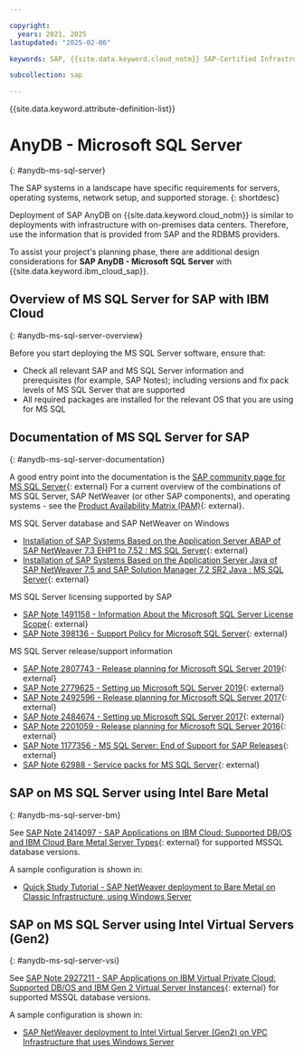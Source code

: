 ```yaml
---

copyright:
  years: 2021, 2025
lastupdated: "2025-02-06"

keywords: SAP, {{site.data.keyword.cloud_notm}} SAP-Certified Infrastructure, {{site.data.keyword.ibm_cloud_sap}}, SAP Workloads

subcollection: sap

---
```


{{site.data.keyword.attribute-definition-list}}

# AnyDB - Microsoft SQL Server
{: #anydb-ms-sql-server}

The SAP systems in a landscape have specific requirements for servers, operating systems, network setup, and supported storage.
{: shortdesc}

Deployment of SAP AnyDB on {{site.data.keyword.cloud_notm}} is similar to deployments with infrastructure with on-premises data centers. Therefore, use the information that is provided from SAP and the RDBMS providers.

To assist your project's planning phase, there are additional design considerations for **SAP AnyDB - Microsoft SQL Server** with {{site.data.keyword.ibm_cloud_sap}}.

## Overview of MS SQL Server for SAP with IBM Cloud
{: #anydb-ms-sql-server-overview}

Before you start deploying the MS SQL Server software, ensure that:
 * Check all relevant SAP and MS SQL Server information and prerequisites (for example, SAP Notes); including versions and fix pack levels of MS SQL Server that are supported
 * All required packages are installed for the relevant OS that you are using for MS SQL

## Documentation of MS SQL Server for SAP
{: #anydb-ms-sql-server-documentation}

A good entry point into the documentation is the [SAP community page for MS SQL Server](https://pages.community.sap.com/topics/sql-server){: external}
For a current overview of the combinations of MS SQL Server, SAP NetWeaver (or other SAP components), and operating systems - see the [Product Availability Matrix (PAM)](https://userapps.support.sap.com/sap/support/pam){: external}.

MS SQL Server database and SAP NetWeaver on Windows
 * [Installation of SAP Systems Based on the Application Server ABAP of SAP NetWeaver 7.3 EHP1 to 7.52 : MS SQL Server](https://help.sap.com/docs/SLTOOLSET/c22d9ecc82ca4ab591a91942fe5c0020/9420dabb130e4ae1996b3f39e202cc6e.html?version=CURRENT_VERSION){: external}
 * [Installation of SAP Systems Based on the Application Server Java of SAP NetWeaver 7.5 and SAP Solution Manager 7.2 SR2 Java : MS SQL Server](https://help.sap.com/docs/SLTOOLSET/34ba60e8526d4110921c9c0fd05b4b6d/9420dabb130e4ae1996b3f39e202cc6e.html?version=CURRENT_VERSION){: external}

MS SQL Server licensing supported by SAP
 * [SAP Note 1491158 - Information About the Microsoft SQL Server License Scope](https://me.sap.com/notes/1491158){: external}
 * [SAP Note 398136 - Support Policy for Microsoft SQL Server](https://me.sap.com/notes/398136){: external}

MS SQL Server release/support information
 * [SAP Note 2807743 - Release planning for Microsoft SQL Server 2019](https://me.sap.com/notes/2807743){: external}
 * [SAP Note 2779625 - Setting up Microsoft SQL Server 2019](https://me.sap.com/notes/2779625){: external}
 * [SAP Note 2492596 - Release planning for Microsoft SQL Server 2017](https://me.sap.com/notes/2492596){: external}
 * [SAP Note 2484674 - Setting up Microsoft SQL Server 2017](https://me.sap.com/notes/2484674){: external}
 * [SAP Note 2201059 - Release planning for Microsoft SQL Server 2016](https://me.sap.com/notes/2201059){: external}
 * [SAP Note 1177356 - MS SQL Server: End of Support for SAP Releases](https://me.sap.com/notes/1177356){: external}
 * [SAP Note 62988 - Service packs for MS SQL Server](https://me.sap.com/notes/62988){: external}

## SAP on MS SQL Server using Intel Bare Metal
{: #anydb-ms-sql-server-bm}

See [SAP Note 2414097 - SAP Applications on IBM Cloud: Supported DB/OS and IBM Cloud Bare Metal Server Types](https://me.sap.com/notes/2414097){: external} for supported MSSQL database versions.

A sample configuration is shown in:
 * [Quick Study Tutorial - SAP NetWeaver deployment to Bare Metal on Classic Infrastructure, using Windows Server](/docs/sap?topic=sap-quickstudy-bm-netweaver-wins)

##  SAP on MS SQL Server using Intel Virtual Servers (Gen2)
{: #anydb-ms-sql-server-vsi}

See [SAP Note 2927211 - SAP Applications on IBM Virtual Private Cloud: Supported DB/OS and IBM Gen 2 Virtual Server Instances](https://me.sap.com/notes/2927211){: external} for supported MSSQL database versions.

A sample configuration is shown in:
 * [SAP NetWeaver deployment to Intel Virtual Server (Gen2) on VPC Infrastructure that uses Windows Server](/docs/sap?topic=sap-quickstudy-vs-gen2-netweaver-wins)
